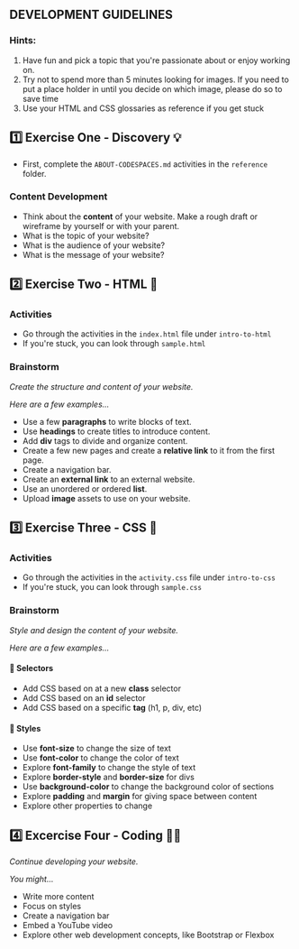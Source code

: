 DEVELOPMENT GUIDELINES
------------

### Hints:
1. Have fun and pick a topic that you're passionate about or enjoy working on.
2. Try not to spend more than 5 minutes looking for images. If you need to put a place holder in 
    until you decide on which image, please do so to save time
3. Use your HTML and CSS glossaries as reference if you get stuck

## 1️⃣ Exercise One - Discovery 💡
- First, complete the `ABOUT-CODESPACES.md` activities in the `reference` folder.

### Content Development
- Think about the **content** of your website. Make a rough draft or wireframe by yourself or with your parent.
- What is the topic of your website?
- What is the audience of your website?
- What is the message of your website?

## 2️⃣ Exercise Two - HTML 🦴

### Activities
- Go through the activities in the `index.html` file under `intro-to-html`
- If you're stuck, you can look through `sample.html`

### Brainstorm
_Create the structure and content of your website._

_Here are a few examples..._
- Use a few **paragraphs** to write blocks of text.
- Use **headings** to create titles to introduce content.
- Add **div** tags to divide and organize content.
- Create a few new pages and create a **relative link** to it from the first page.
- Create a navigation bar.
- Create an **external link** to an external website.
- Use an unordered or ordered **list**.
- Upload **image** assets to use on your website.


## 3️⃣ Exercise Three - CSS 👕

### Activities
- Go through the activities in the `activity.css` file under `intro-to-css`
- If you're stuck, you can look through `sample.css`

### Brainstorm
_Style and design the content of your website._

_Here are a few examples..._
#### 🎯 Selectors
- Add CSS based on at a new **class** selector
- Add CSS based on an **id** selector
- Add CSS based on a specific **tag** (h1, p, div, etc)

#### 🎨 Styles
- Use **font-size** to change the size of text
- Use **font-color** to change the color of text
- Explore **font-family** to change the style of text
- Explore **border-style** and **border-size** for divs
- Use **background-color** to change the background color of sections
- Explore **padding** and **margin** for giving space between content
- Explore other properties to change

## 4️⃣ Excercise Four - Coding 👩‍💻
_Continue developing your website._

_You might..._
- Write more content
- Focus on styles
- Create a navigation bar
- Embed a YouTube video
- Explore other web development concepts, like Bootstrap or Flexbox
